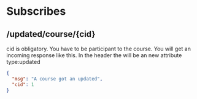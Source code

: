 # Subscribes

## /updated/course/{cid}
cid is obligatory. You have to be participant to the course. You will get an incoming response like this.
In the header the will be an new attribute type:updated
```json
{
  "msg": "A course got an updated",
  "cid": 1
}
```

